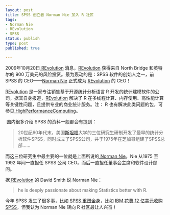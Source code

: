 ```yaml
---
layout: post
title: SPSS 创立者 Norman Nie 加入 R 社区
tags: 
- Norman Nie
- REvolution
- SPSS
status: publish
type: post
published: true

---
```

<p>2009年10月20日<a href="http://www.revolution-computing.com/index.php"> REvolution</a> 消息，<a href="http://www.revolution-computing.com/index.php">REvolution</a> 获得来自 North Bridge 和英特尔的 900 万美元的风险投资。最为轰动的是：SPSS 软件的创始人之一，前 SPSS 的 CEO&mdash;&mdash;<a target="_blank" href="http://en.wikipedia.org/wiki/Norman_H._Nie">Norman Nie</a> 正式成为 <a href="http://www.revolution-computing.com/index.php">REvolution</a> 的 CEO！</p>
<p><a href="http://www.revolution-computing.com/index.php">REvolution</a> 是一家专注销售基于开源统计分析语言 R 开发的统计建模软件的公司，据其自身报道，<a href="http://www.revolution-computing.com/index.php">REvolution</a> 解决了 R 在多线程计算、内存使用、高性能计算等关键性问题，且提供专业的商业统计服务。注： R 也有解决此类问题的包，可参见<a href="http://ftp.ctex.org/mirrors/CRAN/web/views/HighPerformanceComputing.html"> HighPerformanceComputing</a>。</p>
<p>&nbsp;国内很多介绍 SPSS 的资料一般都会有提到：</p>
<blockquote>
<p>20世纪60年代末，美国<a href="http://baike.baidu.com/view/46775.htm" target="_blank">斯坦福</a>大学的三位研究生研制开发了最早的统计分析软件SPSS，同时成立了SPSS公司，并于1975年在芝加哥组建了SPSS总部&hellip;&hellip;</p>
</blockquote>
<p>而这三位研究生中最主要的一位就是上面所说的<a target="_blank" href="http://en.wikipedia.org/wiki/Norman_H._Nie"> Norman Nie</a>。Nie 从1975 至 1992 年间一直担任 SPSS 公司 CEO，而后一直担任董事会主席和软件设计顾问。</p>
<p>据<a href="http://www.revolution-computing.com/index.php"> REvolution</a> 的 David Smith 说 Norman Nie：</p>
<blockquote>
<p>he is deeply passionate about making Statistics better with R.</p>
</blockquote>
<p>今年 SPSS 发生了很多事，比如 <a rel="bookmark" href="../../../../../2009/04/spss-pasw/">SPSS 重塑金身</a>，比如 <a rel="bookmark" href="../../../../../2009/07/ibm-spss-acquisition/">IBM 花费 12 亿美元收购 SPSS</a>，但我认为 Norman Nie 转向 R 社区最让人兴奋！</p>
